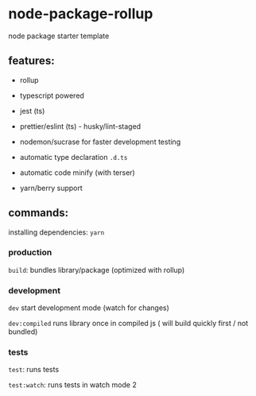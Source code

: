 # node-package-rollup

node package starter template

## features:

-   rollup

-   typescript powered

-   jest (ts)

-   prettier/eslint (ts) - husky/lint-staged

-   nodemon/sucrase for faster development testing

-   automatic type declaration `.d.ts`

-   automatic code minify (with terser)

-   yarn/berry support

## commands:

installing dependencies: `yarn`

### production

`build`: bundles library/package (optimized with rollup)

### development

`dev` start development mode (watch for changes)

`dev:compiled` runs library once in compiled js ( will build quickly first / not bundled)

### tests

`test`: runs tests

`test:watch`: runs tests in watch mode
2
